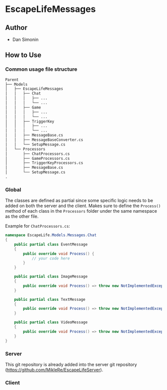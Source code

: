 # EscapeLifeMessages

## Author

- Dan Simonin

## How to Use

### Common usage file structure

```md
Parent
├── Models
│   ├── EscapeLifeMessages
│   │   ├── Chat
│   │   │   ├── ...
│   │   │   └── ...
│   │   ├── Game
│   │   │   ├── ...
│   │   │   └── ...
│   │   ├── TriggerKey
│   │   │   ├── ...
│   │   │   └── ...
│   │   ├── MessageBase.cs
│   │   ├── MessageBaseConverter.cs
│   │   └── SetupMessage.cs
│   └── Processors
│       ├── ChatProcessors.cs
│       ├── GameProcessors.cs
│       ├── TriggerKeyProcessors.cs
│       ├── MessageBase.cs
│       └── SetupMessage.cs
.
```

### Global

The classes are defined as partial since some specific logic needs to be added on both the server and the client.
Makes sure to define the ``Process()`` method of each class in the ``Processors`` folder under the same namespace as the other file.

Example for ``ChatProcessors.cs``:

```csharp
namespace EscapeLife.Models.Messages.Chat
{
    public partial class EventMessage
    {
        public override void Process() {
            // your code here
        }
    }

    public partial class ImageMessage
    {
        public override void Process() => throw new NotImplementedException();
    }

    public partial class TextMessage
    {
        public override void Process() => throw new NotImplementedException();
    }

    public partial class VideoMessage
    {
        public override void Process() => throw new NotImplementedException();
    }
}
```

### Server

This git repository is already added into the server git repository (https://github.com/MikleRe/EscapeLifeServer).

### Client

